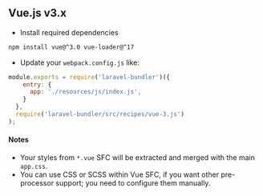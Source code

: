 ## Vue.js v3.x

* Install required dependencies

```bash
npm install vue@^3.0 vue-loader@^17
```

* Update your `webpack.config.js` like:

```js
module.exports = require('laravel-bundler')({
    entry: {
      app: './resources/js/index.js',
    }
  },
  require('laravel-bundler/src/recipes/vue-3.js')
);
```

#### Notes

* Your styles from `*.vue` SFC will be extracted and merged with the main `app.css`.
* You can use CSS or SCSS within Vue SFC, if you want other pre-processor support; you need to configure them manually.
